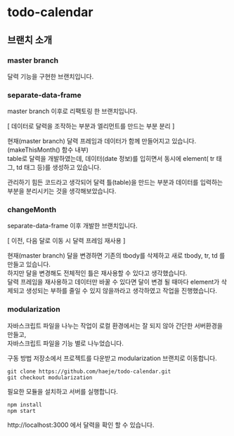 # todo-calendar

## 브랜치 소개  

### master branch

달력 기능을 구현한 브랜치입니다. 

### separate-data-frame

master branch 이후로 리팩토링 한 브랜치입니다.

[ 데이터로 달력을 조작하는 부분과 엘리먼트를 만드는 부분 분리 ]

현재(master branch) 달력 프레임과 데이터가 함께 만들어지고 있습니다. (makeThisMonth() 함수 내부)  
table로 달력을 개발하였는데, 데이터(date 정보)를 입히면서 동시에 element( tr 태그, td 태그 등)를 생성하고 있습니다.  

관리하기 힘든 코드라고 생각되어 달력 틀(table)을 만드는 부분과 데이터를 입력하는 부분을 분리시키는 것을 생각해보았습니다.  

### changeMonth

separate-data-frame 이후 개발한 브랜치입니다.

[ 이전, 다음 달로 이동 시 달력 프레임 재사용 ]

현재(master branch) 달을 변경하면 기존의 tbody를 삭제하고 새로 tbody, tr, td 를 만들고 있습니다.  
하지만 달을 변경해도 전체적인 틀은 재사용할 수 있다고 생각했습니다.   
달력 프레임을 재사용하고 데이터만 바꿀 수 있다면 달이 변경 될 때마다 element가 삭제되고 생성되는 부하를 줄일 수 있지 않을까라고 생각하였고 작업을 진행했습니다.  

### modularization  
자바스크립트 파일을 나누는 작업이 로컬 환경에서는 잘 되지 않아 간단한 서버환경을 만들고,  
자바스크립트 파일을 기능 별로 나누었습니다.  

구동 방법
저장소에서 프로젝트를 다운받고 modularization 브랜치로 이동합니다.  
```
git clone https://github.com/haeje/todo-calendar.git
git checkout modularization
```

필요한 모듈을 설치하고 서버를 실행합니다.   
```
npm install
npm start
```

http://localhost:3000 에서 달력을 확인 할 수 있습니다. 
